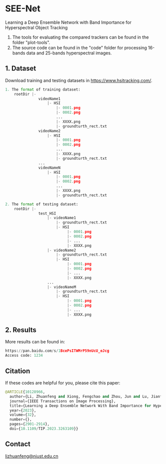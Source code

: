 # SEE-Net
Learning a Deep Ensemble Network with Band Importance for Hyperspectral Object Tracking

1. The tools for evaluating the compared trackers can be found in the folder "plot-tools".
2. The source code can be found in the "code" folder for processing 16-bands data and 25-bands hyperspectral images.

## 1. Dataset
Download training and testing datasets in https://www.hsitracking.com/.
```python
1. The format of training dataset:
    rootDir |-
               videoName1
                   |- HSI
                       |- 0001.png
                       |- 0002.png
                       ...
                       |- XXXX.png
                       |- groundturth_rect.txt
               videoName2
                   |- HSI
                       |- 0001.png
                       |- 0002.png
                       ...
                       |- XXXX.png
                       |- groundturth_rect.txt
               ...
               videoNameN
                   |- HSI
                       |- 0001.png
                       |- 0002.png
                       ...
                       |- XXXX.png
                       |- groundturth_rect.txt
```
```python
2. The format of testing dataset:
    rootDir |-
               test_HSI
                   |- videoName1
                       |- groundturth_rect.txt
                       |- HSI
                            |- 0001.png
                            |- 0002.png
                            |- ...
                            |- XXXX.png
                   |- videoName2
                       |- groundturth_rect.txt
                       |- HSI
                            |- 0001.png
                            |- 0002.png
                            |- ...
                            |- XXXX.png
                   ...
                   |- videoNameM
                       |- groundturth_rect.txt
                       |- HSI
                            |- 0001.png
                            |- 0002.png
                            |- ...
                            |- XXXX.png
```

## 2. Results
More results can be found in:
```python
https://pan.baidu.com/s/1BcePsITWMrP59nUcU_eJcg 
Access code: 1234
```

## Citation
If these codes are helpful for you, please cite this paper:
```python
@ARTICLE{10128966,
  author={Li, Zhuanfeng and Xiong, Fengchao and Zhou, Jun and Lu, Jianfeng and Qian, Yuntao},
  journal={IEEE Transactions on Image Processing}, 
  title={Learning a Deep Ensemble Network With Band Importance for Hyperspectral Object Tracking}, 
  year={2023},
  volume={32},
  number={},
  pages={2901-2914},
  doi={10.1109/TIP.2023.3263109}}
```

## Contact
lizhuanfeng@njust.edu.cn
